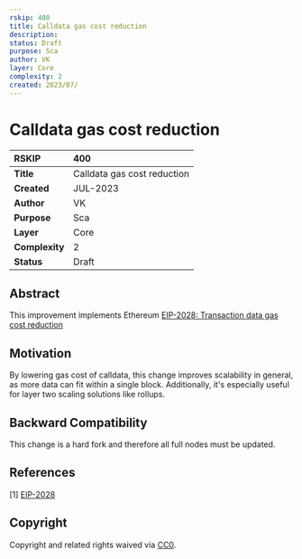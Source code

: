 ```yaml
---
rskip: 400
title: Calldata gas cost reduction
description: 
status: Draft
purpose: Sca
author: VK
layer: Core
complexity: 2
created: 2023/07/
---
```

# Calldata gas cost reduction


|RSKIP          | 400 |
| :------------ |:-------------|
|**Title**      |Calldata gas cost reduction|
|**Created**    |JUL-2023 |
|**Author**     |VK |
|**Purpose**    |Sca |
|**Layer**      |Core |
|**Complexity** |2 |
|**Status**     |Draft |


## Abstract

This improvement implements Ethereum [EIP-2028: Transaction data gas cost reduction](https://eips.ethereum.org/EIPS/eip-2028)

## Motivation

By lowering gas cost of calldata, this change improves scalability in general, as more data can fit within a single
block. Additionally, it's especially useful for layer two scaling solutions like rollups.

## Backward Compatibility

This change is a hard fork and therefore all full nodes must be updated.

## References

[1] [EIP-2028](https://eips.ethereum.org/EIPS/eip-2028)

## Copyright

Copyright and related rights waived via [CC0](https://creativecommons.org/publicdomain/zero/1.0/).
